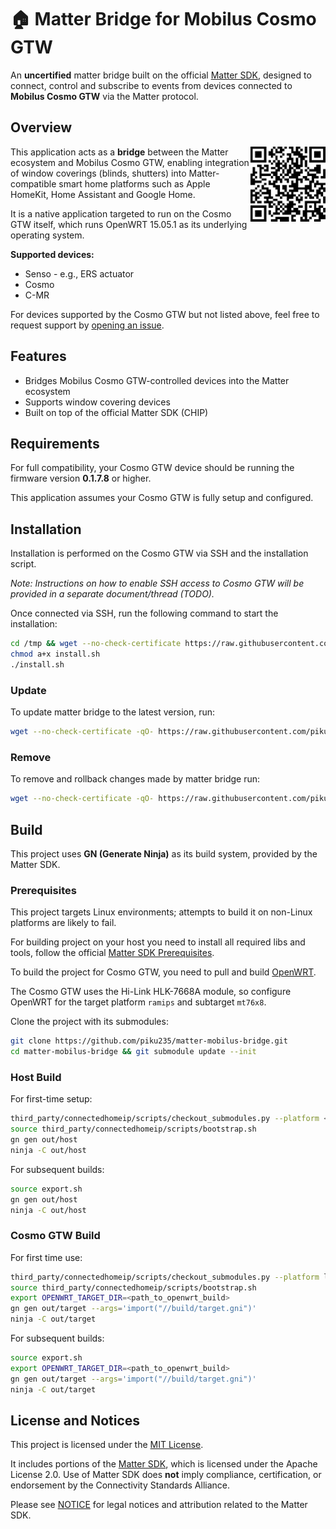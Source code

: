 # 🏠 Matter Bridge for Mobilus Cosmo GTW

An **uncertified** matter bridge built on the official [Matter SDK](https://github.com/project-chip/connectedhomeip), designed to connect, control and subscribe to events from devices connected to **Mobilus Cosmo GTW** via the Matter protocol.

## Overview

<img width="120" src="qr.png" alt="qr" align="right" />

This application acts as a **bridge** between the Matter ecosystem and Mobilus Cosmo GTW, enabling integration of window coverings (blinds, shutters) into Matter-compatible smart home platforms such as Apple HomeKit, Home Assistant and Google Home.

It is a native application targeted to run on the Cosmo GTW itself, which runs OpenWRT 15.05.1 as its underlying operating system.

**Supported devices:**

* Senso - e.g., ERS actuator
* Cosmo
* C-MR

For devices supported by the Cosmo GTW but not listed above, feel free to request support by [opening an issue](https://github.com/piku235/matter-mobilus-bridge/issues/new).

## Features

- Bridges Mobilus Cosmo GTW-controlled devices into the Matter ecosystem
- Supports window covering devices
- Built on top of the official Matter SDK (CHIP)

## Requirements

For full compatibility, your Cosmo GTW device should be running the firmware version **0.1.7.8** or higher.

This application assumes your Cosmo GTW is fully setup and configured.

## Installation

Installation is performed on the Cosmo GTW via SSH and the installation script.

*Note: Instructions on how to enable SSH access to Cosmo GTW will be provided in a separate document/thread (TODO).*

Once connected via SSH, run the following command to start the installation:

```bash
cd /tmp && wget --no-check-certificate https://raw.githubusercontent.com/piku235/matter-mobilus-bridge/main/target/install.sh
chmod a+x install.sh
./install.sh
```

### Update

To update matter bridge to the latest version, run:

```bash
wget --no-check-certificate -qO- https://raw.githubusercontent.com/piku235/matter-mobilus-bridge/main/target/update.sh | sh
```

### Remove

To remove and rollback changes made by matter bridge run:

```bash
wget --no-check-certificate -qO- https://raw.githubusercontent.com/piku235/matter-mobilus-bridge/main/target/remove.sh | sh
```

## Build

This project uses **GN (Generate Ninja)** as its build system, provided by the Matter SDK.

### Prerequisites

This project targets Linux environments; attempts to build it on non-Linux platforms are likely to fail.

For building project on your host you need to install all required libs and tools, follow the official [Matter SDK Prerequisites](https://project-chip.github.io/connectedhomeip-doc/guides/BUILDING.html#prerequisites).

To build the project for Cosmo GTW, you need to pull and build [OpenWRT](https://openwrt.org/docs/guide-developer/toolchain/use-buildsystem).

The Cosmo GTW uses the Hi-Link HLK-7668A module, so configure OpenWRT for the target platform `ramips` and subtarget `mt76x8`.

Clone the project with its submodules:

```bash
git clone https://github.com/piku235/matter-mobilus-bridge.git
cd matter-mobilus-bridge && git submodule update --init
```

### Host Build

For first-time setup:

```bash
third_party/connectedhomeip/scripts/checkout_submodules.py --platform <host> --shallow
source third_party/connectedhomeip/scripts/bootstrap.sh
gn gen out/host
ninja -C out/host
```

For subsequent builds:

```bash
source export.sh
gn gen out/host
ninja -C out/host
```

### Cosmo GTW Build

For first time use:

```bash
third_party/connectedhomeip/scripts/checkout_submodules.py --platform linux --shallow
source third_party/connectedhomeip/scripts/bootstrap.sh
export OPENWRT_TARGET_DIR=<path_to_openwrt_build>
gn gen out/target --args='import("//build/target.gni")'
ninja -C out/target
```

For subsequent builds:

```bash
source export.sh
export OPENWRT_TARGET_DIR=<path_to_openwrt_build>
gn gen out/target --args='import("//build/target.gni")'
ninja -C out/target
```

## License and Notices

This project is licensed under the [MIT License](LICENSE).

It includes portions of the [Matter SDK](https://github.com/project-chip/connectedhomeip), which is licensed under the Apache License 2.0. Use of Matter SDK does **not** imply compliance, certification, or endorsement by the Connectivity Standards Alliance.

Please see [NOTICE](./NOTICE) for legal notices and attribution related to the Matter SDK.
